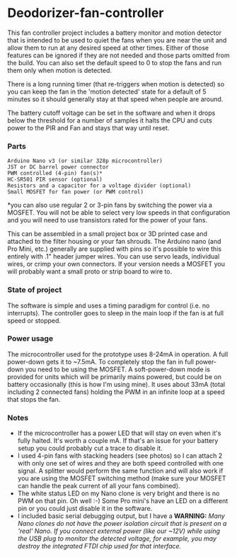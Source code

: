 # Deodorizer-fan-controller
This fan controller project includes a battery monitor and motion detector that is intended to be used to quiet the fans when you are near the unit and allow them to run at any desired speed at other times. Either of those features can be ignored if they are not needed and those parts omitted from the build. You can also set the default speed to 0 to stop the fans and run them only when motion is detected.

There is a long running timer (that re-triggers when motion is detected) so you can keep the fan in the 'motion detected' state for a default of 5 minutes so it should generally stay at that speed when people are around.

The battery cutoff voltage can be set in the software and when it drops below the threshold for a number of samples it halts the CPU and cuts power to the PIR and Fan and stays that way until reset.

### Parts
	Arduino Nano v3 (or similar 328p microcontroller)
	JST or DC barrel power connector
	PWM controlled (4-pin) fan(s)*
	HC-SR501 PIR sensor (optional)
	Resistors and a capacitor for a voltage divider (optional)
	Small MOSFET for fan power (or PWM control)

*you can also use regular 2 or 3-pin fans by switching the power via a MOSFET. You will not be able to select very low speeds in that configuration and you will need to use transistors rated for the power of your fans.

This can be assembled in a small project box or 3D printed case and attached to the filter housing or your fan shrouds. The Arduino nano (and Pro Mini, etc.) generally are supplied with pins so it's possible to wire this entirely with .1" header jumper wires. You can use servo leads, individual wires, or crimp your own connectors. If your version needs a MOSFET you will probably want a small proto or strip board to wire to.

### State of project
The software is simple and uses a timing paradigm for control (i.e. no interrupts). The controller goes to sleep in the main loop if the fan is at full speed or stopped.

### Power usage
The microcontroller used for the prototype uses 8-24mA in operation. A full power-down gets it to ~7.5mA. To completely stop the fan in full power-down you need to be using the MOSFET.
A soft-power-down mode is provided for units which will be primarily mains powered, but could be on battery occasionally (this is how I'm using mine). It uses about 33mA (total including 2 connected fans) holding the PWM in an infinite loop at a speed that stops the fan.

### Notes
 * If the microcontroller has a power LED that will stay on even when it's fully halted. It's worth a couple mA. If that's an issue for your battery setup you could probably cut a trace to disable it.
 * I used 4-pin fans with stacking headers (see photos) so I can attach 2 with only one set of wires and they are both speed controlled with one signal. A splitter would perform the same function and will also work if you are using the MOSFET switching method (make sure your MOSFET can handle the peak current of all your fans combined).
 * The white status LED on my Nano clone is very bright and there is no PWM on that pin. Oh well :-) Some Pro mini's have an LED on a different pin or you could just disable it in the software.
 * I included basic serial debugging output, but I have a **WARNING:** *Many Nano clones do not have the power isolation circuit that is present on a 'real' Nano. If you connect external power (like our ~12V) while using the USB plug to monitor the detected voltage, for example, you may destroy the integrated FTDI chip used for that interface.*
